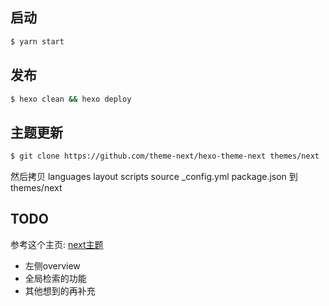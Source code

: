 ## 启动
``` bash
$ yarn start
```

## 发布
``` bash
$ hexo clean && hexo deploy
```

## 主题更新
``` bash
$ git clone https://github.com/theme-next/hexo-theme-next themes/next
```
然后拷贝 languages layout scripts source _config.yml package.json 到 themes/next

## TODO

参考这个主页: [next主题](https://theme-next.org/)

* 左侧overview
* 全局检索的功能
* 其他想到的再补充